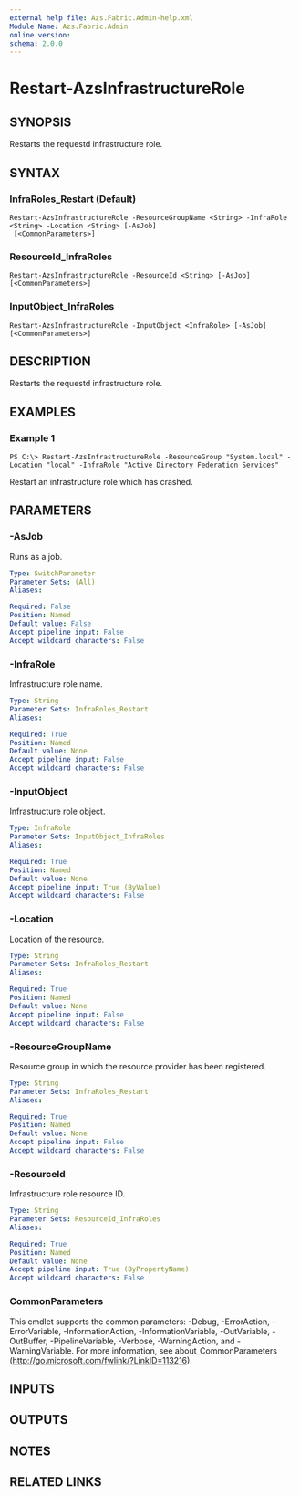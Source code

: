 ```yaml
---
external help file: Azs.Fabric.Admin-help.xml
Module Name: Azs.Fabric.Admin
online version:
schema: 2.0.0
---
```


# Restart-AzsInfrastructureRole

## SYNOPSIS
Restarts the requestd infrastructure role.

## SYNTAX

### InfraRoles_Restart (Default)
```
Restart-AzsInfrastructureRole -ResourceGroupName <String> -InfraRole <String> -Location <String> [-AsJob]
 [<CommonParameters>]
```

### ResourceId_InfraRoles
```
Restart-AzsInfrastructureRole -ResourceId <String> [-AsJob] [<CommonParameters>]
```

### InputObject_InfraRoles
```
Restart-AzsInfrastructureRole -InputObject <InfraRole> [-AsJob] [<CommonParameters>]
```

## DESCRIPTION
Restarts the requestd infrastructure role.

## EXAMPLES

### Example 1
```
PS C:\> Restart-AzsInfrastructureRole -ResourceGroup "System.local" -Location "local" -InfraRole "Active Directory Federation Services"
```

Restart an infrastructure role which has crashed.

## PARAMETERS

### -AsJob
Runs as a job.

```yaml
Type: SwitchParameter
Parameter Sets: (All)
Aliases:

Required: False
Position: Named
Default value: False
Accept pipeline input: False
Accept wildcard characters: False
```

### -InfraRole
Infrastructure role name.

```yaml
Type: String
Parameter Sets: InfraRoles_Restart
Aliases:

Required: True
Position: Named
Default value: None
Accept pipeline input: False
Accept wildcard characters: False
```

### -InputObject
Infrastructure role object.

```yaml
Type: InfraRole
Parameter Sets: InputObject_InfraRoles
Aliases:

Required: True
Position: Named
Default value: None
Accept pipeline input: True (ByValue)
Accept wildcard characters: False
```

### -Location
Location of the resource.

```yaml
Type: String
Parameter Sets: InfraRoles_Restart
Aliases:

Required: True
Position: Named
Default value: None
Accept pipeline input: False
Accept wildcard characters: False
```

### -ResourceGroupName
Resource group in which the resource provider has been registered.

```yaml
Type: String
Parameter Sets: InfraRoles_Restart
Aliases:

Required: True
Position: Named
Default value: None
Accept pipeline input: False
Accept wildcard characters: False
```

### -ResourceId
Infrastructure role resource ID.

```yaml
Type: String
Parameter Sets: ResourceId_InfraRoles
Aliases:

Required: True
Position: Named
Default value: None
Accept pipeline input: True (ByPropertyName)
Accept wildcard characters: False
```

### CommonParameters
This cmdlet supports the common parameters: -Debug, -ErrorAction, -ErrorVariable, -InformationAction, -InformationVariable, -OutVariable, -OutBuffer, -PipelineVariable, -Verbose, -WarningAction, and -WarningVariable. For more information, see about_CommonParameters (http://go.microsoft.com/fwlink/?LinkID=113216).

## INPUTS

## OUTPUTS

## NOTES

## RELATED LINKS

